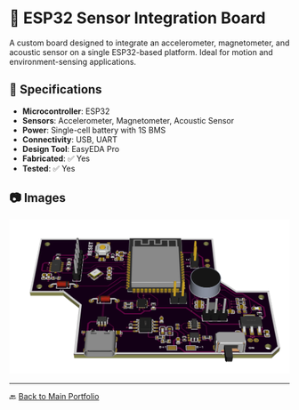 # 🔷 ESP32 Sensor Integration Board

A custom board designed to integrate an accelerometer, magnetometer, and acoustic sensor on a single ESP32-based platform. Ideal for motion and environment-sensing applications.

## 📐 Specifications

- **Microcontroller**: ESP32
- **Sensors**: Accelerometer, Magnetometer, Acoustic Sensor
- **Power**: Single-cell battery with 1S BMS
- **Connectivity**: USB, UART
- **Design Tool**: EasyEDA Pro
- **Fabricated**: ✅ Yes
- **Tested**: ✅ Yes

## 📷 Images

![3D Model](images/3d.png)

---
🔙 [Back to Main Portfolio](../../README.md)

